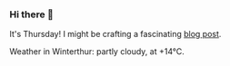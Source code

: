### Hi there :wave:

It's Thursday! I might be crafting a fascinating [blog post](https://www.benjaminwuethrich.dev).

Weather in Winterthur: partly cloudy, at +14°C.
